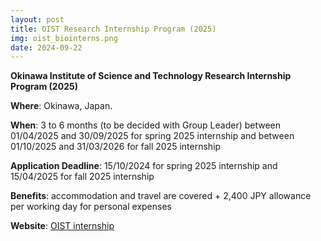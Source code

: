 ```yaml
---
layout: post
title: OIST Research Internship Program (2025)
img: oist_biointerns.png
date: 2024-09-22 
---
```


**Okinawa Institute of Science and Technology Research Internship Program (2025)**

**Where**: Okinawa, Japan.

**When**: 3 to 6 months (to be decided with Group Leader) between 01/04/2025 and 30/09/2025 for spring 2025 internship and between 01/10/2025 and 31/03/2026 for fall 2025 internship 

**Application Deadline**: 15/10/2024 for spring 2025 internship and 15/04/2025 for fall 2025 internship

**Benefits**: accommodation and travel are covered + 2,400 JPY allowance per working day for personal expenses

**Website**: [OIST internship](https://admissions.oist.jp/oist-research-internship-program-description)
